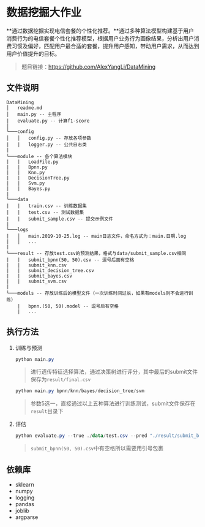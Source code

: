 # 数据挖掘大作业

**通过数据挖掘实现电信套餐的个性化推荐。**通过多种算法模型构建基于用户消费行为的电信套餐个性化推荐模型，根据用户业务行为画像结果，分析出用户消费习惯及偏好，匹配用户最合适的套餐，提升用户感知，带动用户需求，从而达到用户价值提升的目标。

> 题目链接：<https://github.com/AlexYangLi/DataMining>

## 文件说明

```
DataMining
│   readme.md
│   main.py -- 主程序
|   evaluate.py -- 计算f1-score
│
└───config
│   │   config.py -- 存放各项参数
|   |   logger.py -- 公共日志类
|
└───module -- 各个算法模块
|   |   LoadFile.py
|   |   Bpnn.py
|   |   Knn.py
|   |   DecisionTree.py
|   |   Svm.py
|   |   Bayes.py
|
└───data
|   |   train.csv -- 训练数据集
|   |   test.csv -- 测试数据集
|   |   submit_sample.csv -- 提交示例文件
|
└───logs
|   │   main.2019-10-25.log -- main日志文件，命名方式为：main.日期.log
|   │   ...
|
└───result -- 存放test.csv的预测结果，格式与data/submit_sample.csv相同
|   |   submit_bpnn(50, 50).csv -- 逗号后面有空格
|   |   submit_knn.csv
|   |   submit_decision_tree.csv
|   |   submit_bayes.csv
|   |   submit_svm.csv
|
└───models -- 存放训练后的模型文件（一次训练时间过长，如果有models则不会进行训练）
    |   bpnn.(50, 50).model -- 逗号后有空格
    |   ...
```

## 执行方法

1. 训练与预测

   ```powershell
   python main.py
   ```
   > 进行遗传特征选择算法，通过决策树进行评分，其中最后的submit文件保存为`result/final.csv`

   ```powershell
   python main.py bpnn/knn/bayes/decision_tree/svm
   ```

   > 参数5选一，直接通过以上五种算法进行训练测试，submit文件保存在`result`目录下

2. 评估

   ```powershell
   python evaluate.py --true ./data/test.csv --pred "./result/submit_bpnn(50, 50).csv"
   ```

   > `submit_bpnn(50, 50).csv`中有空格所以需要用引号包裹
   

## 依赖库

* sklearn
* numpy
* logging
* pandas
* joblib
* argparse
